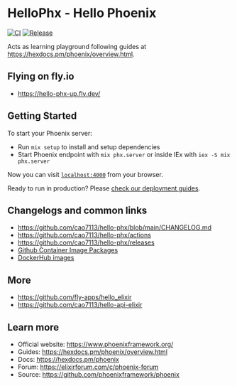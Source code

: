 # HelloPhx - Hello Phoenix

[![CI](https://github.com/cao7113/hello-phx/actions/workflows/ci.yml/badge.svg)](https://github.com/cao7113/hello-phx/actions/workflows/ci.yml)
[![Release](https://github.com/cao7113/hello-phx/actions/workflows/release.yml/badge.svg)](https://github.com/cao7113/hello-phx/actions/workflows/release.yml)

Acts as learning playground following guides at https://hexdocs.pm/phoenix/overview.html.

## Flying on fly.io

- https://hello-phx-up.fly.dev/

## Getting Started

To start your Phoenix server:

- Run `mix setup` to install and setup dependencies
- Start Phoenix endpoint with `mix phx.server` or inside IEx with `iex -S mix phx.server`

Now you can visit [`localhost:4000`](http://localhost:4000) from your browser.

Ready to run in production? Please [check our deployment guides](https://hexdocs.pm/phoenix/deployment.html).

## Changelogs and common links

- https://github.com/cao7113/hello-phx/blob/main/CHANGELOG.md
- https://github.com/cao7113/hello-phx/actions
- https://github.com/cao7113/hello-phx/releases
- [Github Container Image Packages](https://github.com/cao7113/hello-phx/pkgs/container/hello-phx)
- [DockerHub images](https://hub.docker.com/repository/docker/cao7113/hello-phx/general)

## More

- https://github.com/fly-apps/hello_elixir
- https://github.com/cao7113/hello-api-elixir

## Learn more

- Official website: https://www.phoenixframework.org/
- Guides: https://hexdocs.pm/phoenix/overview.html
- Docs: https://hexdocs.pm/phoenix
- Forum: https://elixirforum.com/c/phoenix-forum
- Source: https://github.com/phoenixframework/phoenix
